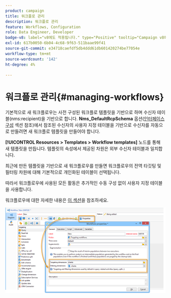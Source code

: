 ```yaml
---
product: campaign
title: 워크플로 관리
description: 워크플로 관리
feature: Workflows, Configuration
role: Data Engineer, Developer
badge-v8: label="v8에도 적용됩니다." type="Positive" tooltip="Campaign v8에도 적용됩니다."
exl-id: 617b0050-6b04-4c68-9f63-511baae99f41
source-git-commit: e34718caefdf5db4ddd61db601420274be77054e
workflow-type: tm+mt
source-wordcount: '142'
ht-degree: 4%

---
```


# 워크플로 관리{#managing-workflows}



기본적으로 새 워크플로우는 사전 구성된 워크플로 템플릿을 기반으로 하며 수신자 테이블(nms:recipient)을 기반으로 합니다. **Nms_DefaultRcpSchema** 옵션([인터페이스 구성](../../configuration/using/configuring-the-interface.md) 섹션 참조)에서 참조된 수신자의 사용자 지정 테이블을 기반으로 수신자를 자동으로 만들려면 새 워크플로 템플릿을 만들어야 합니다.

**[!UICONTROL Resources > Templates > Workflow templates]** 노드를 통해 새 템플릿을 만듭니다. 템플릿의 속성에서 제공된 차원은 외부 수신자 테이블과 일치합니다.

최근에 만든 템플릿을 기반으로 새 워크플로우를 만들면 워크플로우의 전역 타깃팅 및 필터링 차원에 대해 기본적으로 개인화된 테이블이 선택됩니다.

따라서 워크플로우에 사용된 모든 활동은 추가적인 수동 구성 없이 사용자 지정 테이블을 사용합니다.

워크플로우에 대한 자세한 내용은 [이 섹션](../../workflow/using/about-workflows.md)을 참조하세요.

![](assets/cfg_external_table_workflow.png)
